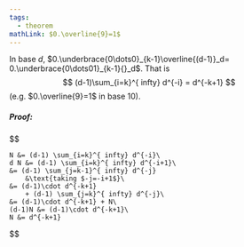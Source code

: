 ```yaml
---
tags:
  - theorem
mathLink: $0.\overline{9}=1$
---
```

In base $d$, $0.\underbrace{0\dots0}_{k-1}\overline{(d-1)}_d= 0.\underbrace{0\dots01}_{k-1}{}_d$. That is 
$$
	(d-1)\sum_{i=k}^{ infty} d^{-i} = d^{-k+1}
$$
(e.g. $0.\overline{9}=1$ in base $10$).
##### Proof:
$$

	N &= (d-1) \sum_{i=k}^{ infty} d^{-i}\
	d N &= (d-1) \sum_{i=k}^{ infty} d^{-i+1}\
	&= (d-1) \sum_{j=k-1}^{ infty} d^{-j}
		&\text{taking $-j=-i+1$}\
	&= (d-1)\cdot d^{-k+1} 
		+ (d-1) \sum_{j=k}^{ infty} d^{-j}\
	&= (d-1)\cdot d^{-k+1} + N\
	(d-1)N &= (d-1)\cdot d^{-k+1}\
	N &= d^{-k+1}

$$